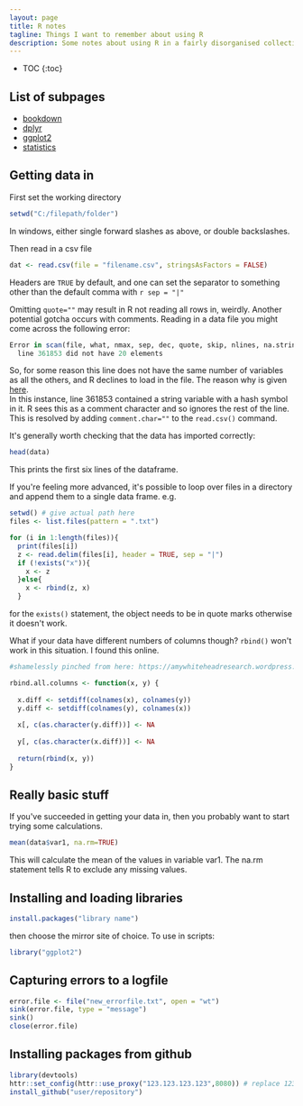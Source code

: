 ```yaml
---
layout: page
title: R notes
tagline: Things I want to remember about using R
description: Some notes about using R in a fairly disorganised collection
---
```


* TOC
{:toc}

## List of subpages

 - [bookdown](bookdown.md)
 - [dplyr](dplyr.md)
 - [ggplot2](ggplot2.md)
 - [statistics](statistics.md)

## Getting data in
First set the working directory

```r
setwd("C:/filepath/folder")
```

In windows, either single forward slashes as above, or double backslashes. 

Then read in a csv file

```r
dat <- read.csv(file = "filename.csv", stringsAsFactors = FALSE)
```

Headers are `TRUE` by default, and one can set the separator to something other than the default comma with `r sep = "|"`

Omitting `quote=""` may result in R not reading all rows in, weirdly.
Another potential gotcha occurs with comments. 
Reading in a data file you might come across the following error:

```r
Error in scan(file, what, nmax, sep, dec, quote, skip, nlines, na.strings,  : 
  line 361853 did not have 20 elements
```
	  
So, for some reason this line does not have the same number of variables as all the others, and R declines to load in the file. 
The reason why is given [here](http://cran.r-project.org/doc/manuals/R-data.html#Spreadsheet_002dlike-data).  
In this instance, line 361853 contained a string variable with a hash symbol in it. 
R sees this as a comment character and so ignores the rest of the line. 
This is resolved by adding `comment.char=""` to the `read.csv()` command. 

It's generally worth checking that the data has imported correctly:

```r
head(data)
```
This prints the first six lines of the dataframe.

If you're feeling more advanced, it's possible to loop over files in a directory and append them to a single data frame. e.g.

```r
setwd() # give actual path here
files <- list.files(pattern = ".txt")

for (i in 1:length(files)){
  print(files[i])
  z <- read.delim(files[i], header = TRUE, sep = "|")
  if (!exists("x")){
    x <- z
  }else{
    x <- rbind(z, x)
  }
```

for the `exists()` statement, the object needs to be in quote marks otherwise it doesn't work. 

What if your data have different numbers of columns though? 
`rbind()` won't work in this situation. 
I found this online. 

```r
#shamelessly pinched from here: https://amywhiteheadresearch.wordpress.com/2013/05/13/combining-dataframes-when-the-columns-dont-match/

rbind.all.columns <- function(x, y) {
  
  x.diff <- setdiff(colnames(x), colnames(y))
  y.diff <- setdiff(colnames(y), colnames(x))
  
  x[, c(as.character(y.diff))] <- NA
  
  y[, c(as.character(x.diff))] <- NA
  
  return(rbind(x, y))
}
```
	
## Really basic stuff

If you've succeeded in getting your data in, then you probably want to start trying some calculations.

```r
mean(data$var1, na.rm=TRUE)
```
This will calculate the mean of the values in variable var1. The na.rm statement tells R to exclude any missing values. 

## Installing and loading libraries

```r
install.packages("library name")
```

then choose the mirror site of choice. 
To use in scripts:

```r
library("ggplot2")
```

## Capturing errors to a logfile

```r
error.file <- file("new_errorfile.txt", open = "wt")
sink(error.file, type = "message")
sink()
close(error.file)
```

## Installing packages from github

```r
library(devtools)
httr::set_config(httr::use_proxy("123.123.123.123",8080)) # replace 123... with your proxy settings
install_github("user/repository")
```

